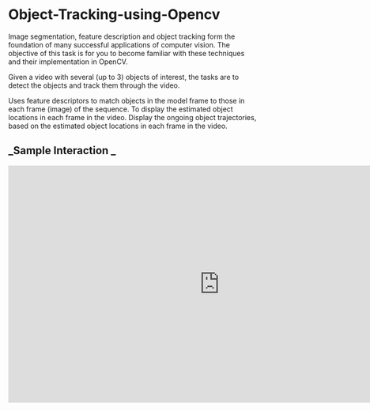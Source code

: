 # Object-Tracking-using-Opencv
Image segmentation, feature description and object tracking form the foundation of many successful applications of computer vision. The objective of this task is for you to become familiar with these techniques and their implementation in OpenCV.

Given a video with several (up to 3) objects of interest, the tasks are to detect the objects and track them through the video.

Uses feature descriptors to match objects in the model frame to those in each frame (image) of the sequence.
To display the estimated object locations in each frame in the video.
Display the ongoing object trajectories, based on the estimated object locations in each frame in the video.

## _Sample Interaction _


<iframe width="854" height="480" src="https://youtu.be/8VDF_qqcq3M" frameborder="0" allowfullscreen></iframe>



